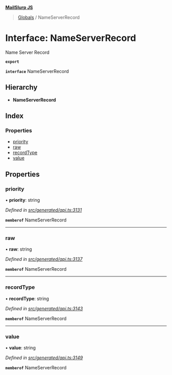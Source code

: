 **[MailSlurp JS](../README.md)**

> [Globals](../README.md) / NameServerRecord

# Interface: NameServerRecord

Name Server Record

**`export`** 

**`interface`** NameServerRecord

## Hierarchy

* **NameServerRecord**

## Index

### Properties

* [priority](nameserverrecord.md#priority)
* [raw](nameserverrecord.md#raw)
* [recordType](nameserverrecord.md#recordtype)
* [value](nameserverrecord.md#value)

## Properties

### priority

•  **priority**: string

*Defined in [src/generated/api.ts:3131](https://github.com/mailslurp/mailslurp-client/blob/2c659a7/src/generated/api.ts#L3131)*

**`memberof`** NameServerRecord

___

### raw

•  **raw**: string

*Defined in [src/generated/api.ts:3137](https://github.com/mailslurp/mailslurp-client/blob/2c659a7/src/generated/api.ts#L3137)*

**`memberof`** NameServerRecord

___

### recordType

•  **recordType**: string

*Defined in [src/generated/api.ts:3143](https://github.com/mailslurp/mailslurp-client/blob/2c659a7/src/generated/api.ts#L3143)*

**`memberof`** NameServerRecord

___

### value

•  **value**: string

*Defined in [src/generated/api.ts:3149](https://github.com/mailslurp/mailslurp-client/blob/2c659a7/src/generated/api.ts#L3149)*

**`memberof`** NameServerRecord
